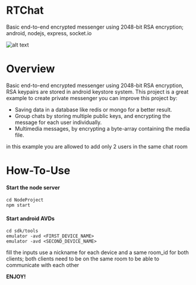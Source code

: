 # RTChat
Basic end-to-end encrypted messenger using 2048-bit RSA encryption; android, nodejs, express, socket.io

![alt text](https://raw.githubusercontent.com/localXx/RTChat/master/res/rt_chat.jpg)

# Overview
Basic end-to-end encrypted messenger using 2048-bit RSA encryption, RSA keypairs are stored in android keystore system.
This project is a great example to create private messenger you can improve this project by:
- Saving data in a database like redis or mongo for a better result.
- Group chats by storing multiple public keys, and encrypting the message for each user individually.
- Multimedia messages, by encrypting a byte-array containing the media file.

in this example you are allowed to add only 2 users in the same chat room

# How-To-Use

#### Start the node server
```shell
cd NodeProject
npm start
```

#### Start android AVDs
```shell
cd sdk/tools
emulator -avd <FIRST_DEVICE_NAME>
emulator -avd <SECOND_DEVICE_NAME>
```

fill the inputs use a nickname for each device and a same room_id for both clients; both clients need to be on the same room to be able 
to communicate with each other

**ENJOY!**
